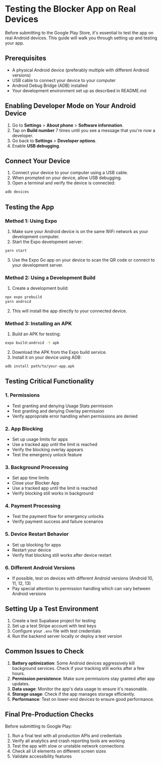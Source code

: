 # Testing the Blocker App on Real Devices

Before submitting to the Google Play Store, it's essential to test the app on real Android devices. This guide will walk you through setting up and testing your app.

## Prerequisites

- A physical Android device (preferably multiple with different Android versions)
- USB cable to connect your device to your computer
- Android Debug Bridge (ADB) installed
- Your development environment set up as described in README.md

## Enabling Developer Mode on Your Android Device

1. Go to **Settings** > **About phone** > **Software information**.
2. Tap on **Build number** 7 times until you see a message that you're now a developer.
3. Go back to **Settings** > **Developer options**.
4. Enable **USB debugging**.

## Connect Your Device

1. Connect your device to your computer using a USB cable.
2. When prompted on your device, allow USB debugging.
3. Open a terminal and verify the device is connected:
```bash
adb devices
```

## Testing the App

### Method 1: Using Expo

1. Make sure your Android device is on the same WiFi network as your development computer.
2. Start the Expo development server:
```bash
yarn start
```
3. Use the Expo Go app on your device to scan the QR code or connect to your development server.

### Method 2: Using a Development Build

1. Create a development build:
```bash
npx expo prebuild
yarn android
```
2. This will install the app directly to your connected device.

### Method 3: Installing an APK

1. Build an APK for testing:
```bash
expo build:android -t apk
```
2. Download the APK from the Expo build service.
3. Install it on your device using ADB:
```bash
adb install path/to/your-app.apk
```

## Testing Critical Functionality

### 1. Permissions

- Test granting and denying Usage Stats permission
- Test granting and denying Overlay permission
- Verify appropriate error handling when permissions are denied

### 2. App Blocking

- Set up usage limits for apps
- Use a tracked app until the limit is reached
- Verify the blocking overlay appears
- Test the emergency unlock feature

### 3. Background Processing

- Set app time limits
- Close your Blocker App
- Use a tracked app until the limit is reached
- Verify blocking still works in background

### 4. Payment Processing

- Test the payment flow for emergency unlocks
- Verify payment success and failure scenarios

### 5. Device Restart Behavior

- Set up blocking for apps
- Restart your device
- Verify that blocking still works after device restart

### 6. Different Android Versions

- If possible, test on devices with different Android versions (Android 10, 11, 12, 13)
- Pay special attention to permission handling which can vary between Android versions

## Setting Up a Test Environment

1. Create a test Supabase project for testing
2. Set up a test Stripe account with test keys
3. Configure your `.env` file with test credentials
4. Run the backend server locally or deploy a test version

## Common Issues to Check

1. **Battery optimization**: Some Android devices aggressively kill background services. Check if your tracking still works after a few hours.
2. **Permission persistence**: Make sure permissions stay granted after app updates.
3. **Data usage**: Monitor the app's data usage to ensure it's reasonable.
4. **Storage usage**: Check if the app manages storage efficiently.
5. **Performance**: Test on lower-end devices to ensure good performance.

## Final Pre-Production Checks

Before submitting to Google Play:

1. Run a final test with all production APIs and credentials
2. Verify all analytics and crash reporting tools are working
3. Test the app with slow or unstable network connections
4. Check all UI elements on different screen sizes
5. Validate accessibility features
